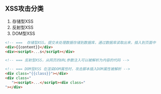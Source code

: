

## XSS攻击分类
1. 存储型XSS
2. 反射型XSS
3. DOM型XSS

```html
<!-- ===  存储型XSS。提交未处理数据存储到数据库，通过数据库读取出来，插入到页面中 -->
<div>{{content}}</div>
<div><script>...s</script></div>

<!-- === 反射型XSS，从网页的URL参数注入可以被解析为内容的代码 -->

<!-- === DOM型XSS 在渲染DOM属性时，攻击脚本插入DOM属性被解析 -->
<div class="{{class}}"></div>
<div class="
   "><script>...</script><div class="
"></div>
```
